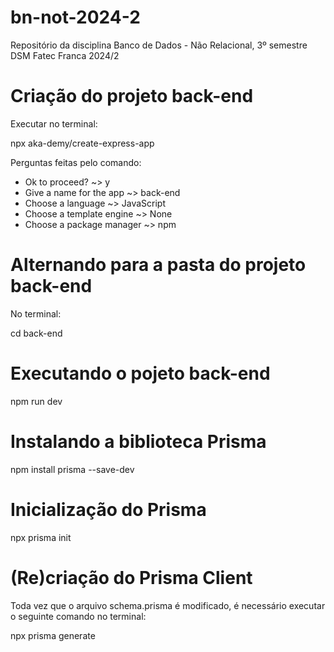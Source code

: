 # bn-not-2024-2
Repositório da disciplina Banco de Dados - Não Relacional, 3º semestre DSM Fatec Franca 2024/2

# Criação do projeto back-end
 
Executar no terminal:
 
npx aka-demy/create-express-app
 
Perguntas feitas pelo comando:
* Ok to proceed? ~> y
* Give a name for the app ~> back-end
* Choose a language ~> JavaScript
* Choose a template engine ~> None
* Choose a package manager ~> npm
 
# Alternando para a pasta do projeto back-end
 
No terminal:
 
cd back-end
 
# Executando o pojeto back-end
 
npm run dev
 
# Instalando a biblioteca Prisma
 
npm install prisma --save-dev
 
# Inicialização do Prisma
 
npx prisma init
 
# (Re)criação do Prisma Client
 
Toda vez que o arquivo schema.prisma é modificado, é necessário executar o seguinte comando no terminal:
 
npx prisma generate